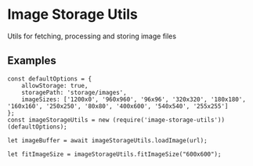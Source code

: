 # Image Storage Utils

Utils for fetching, processing and storing image files

## Examples

```
const defaultOptions = {
    allowStorage: true,
    storagePath: 'storage/images',
    imageSizes: ['1200x0', '960x960', '96x96', '320x320', '180x180', '160x160', '250x250', '80x80', '400x600', '540x540', '255x255']
};
const imageStorageUtils = new (require('image-storage-utils'))(defaultOptions);

let imageBuffer = await imageStorageUtils.loadImage(url);

let fitImageSize = imageStorageUtils.fitImageSize("600x600");
```

